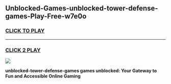 
## Unblocked-Games-unblocked-tower-defense-games-Play-Free-w7e0o
<h3>
<a href="https://premium76.site?title=unblocked-tower-defense-games&ref=18A1">CLICK TO PLAY</a></h3>
<hr>

<h3>
<a href="https://premium76.site?title=unblocked-tower-defense-games&ref=18A1">CLICK 2 PLAY</a>
  
</h3>

<a href="https://premium76.site?title=unblocked-tower-defense-games&ref=18A1"><img src="https://clearcache.store/games.png"></a>


**unblocked-tower-defense-games games unblocked: Your Gateway to Fun and Accessible Online Gaming**
